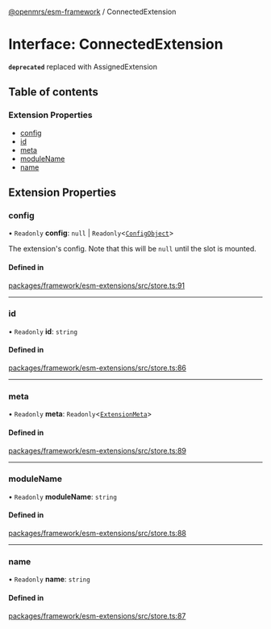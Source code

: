 [@openmrs/esm-framework](../API.md) / ConnectedExtension

# Interface: ConnectedExtension

**`deprecated`** replaced with AssignedExtension

## Table of contents

### Extension Properties

- [config](ConnectedExtension.md#config)
- [id](ConnectedExtension.md#id)
- [meta](ConnectedExtension.md#meta)
- [moduleName](ConnectedExtension.md#modulename)
- [name](ConnectedExtension.md#name)

## Extension Properties

### config

• `Readonly` **config**: ``null`` \| `Readonly`<[`ConfigObject`](ConfigObject.md)\>

The extension's config. Note that this will be `null` until the slot is mounted.

#### Defined in

[packages/framework/esm-extensions/src/store.ts:91](https://github.com/Vishal772-pixel/openmrs-esm-core/blob/main/packages/framework/esm-extensions/src/store.ts#L91)

___

### id

• `Readonly` **id**: `string`

#### Defined in

[packages/framework/esm-extensions/src/store.ts:86](https://github.com/Vishal772-pixel/openmrs-esm-core/blob/main/packages/framework/esm-extensions/src/store.ts#L86)

___

### meta

• `Readonly` **meta**: `Readonly`<[`ExtensionMeta`](ExtensionMeta.md)\>

#### Defined in

[packages/framework/esm-extensions/src/store.ts:89](https://github.com/Vishal772-pixel/openmrs-esm-core/blob/main/packages/framework/esm-extensions/src/store.ts#L89)

___

### moduleName

• `Readonly` **moduleName**: `string`

#### Defined in

[packages/framework/esm-extensions/src/store.ts:88](https://github.com/Vishal772-pixel/openmrs-esm-core/blob/main/packages/framework/esm-extensions/src/store.ts#L88)

___

### name

• `Readonly` **name**: `string`

#### Defined in

[packages/framework/esm-extensions/src/store.ts:87](https://github.com/Vishal772-pixel/openmrs-esm-core/blob/main/packages/framework/esm-extensions/src/store.ts#L87)
